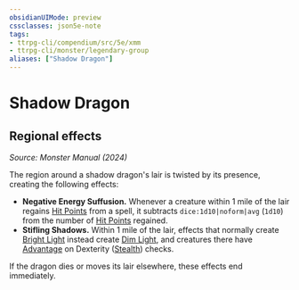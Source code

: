 ```yaml
---
obsidianUIMode: preview
cssclasses: json5e-note
tags:
- ttrpg-cli/compendium/src/5e/xmm
- ttrpg-cli/monster/legendary-group
aliases: ["Shadow Dragon"]
---
```

# Shadow Dragon

## Regional effects
_Source: Monster Manual (2024)_

The region around a shadow dragon's lair is twisted by its presence, creating the following effects:

- **Negative Energy Suffusion.** Whenever a creature within 1 mile of the lair regains [Hit Points](3-Compendium/rules/variant-rules/hit-points-xphb.md) from a spell, it subtracts `dice:1d10|noform|avg` (`1d10`) from the number of [Hit Points](3-Compendium/rules/variant-rules/hit-points-xphb.md) regained.  
- **Stifling Shadows.** Within 1 mile of the lair, effects that normally create [Bright Light](3-Compendium/rules/variant-rules/bright-light-xphb.md) instead create [Dim Light](3-Compendium/rules/variant-rules/dim-light-xphb.md), and creatures there have [Advantage](3-Compendium/rules/variant-rules/advantage-xphb.md) on Dexterity ([Stealth](3-Compendium/rules/skills.md#Stealth)) checks.  

If the dragon dies or moves its lair elsewhere, these effects end immediately.